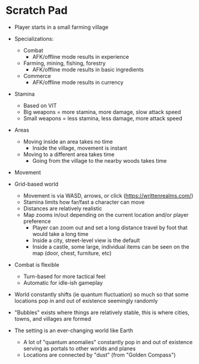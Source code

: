 # Scratch Pad

- Player starts in a small farming village
- Specializations:
    - Combat
        - AFK/offline mode results in experience
    - Farming, mining, fishing, forestry
        - AFK/offline mode results in basic ingredients
    - Commerce
        - AFK/offline mode results in currency
- Stamina
    - Based on VIT
    - Big weapons = more stamina, more damage, slow attack speed
    - Small weapons = less stamina, less damage, more attack speed
- Areas
    - Moving inside an area takes no time
        - Inside the village, movement is instant
    - Moving to a different area takes time
        - Going from the village to the nearby woods takes time
- Movement

- Grid-based world
    - Movement is via WASD, arrows, or click (https://writtenrealms.com/)
    - Stamina limits how far/fast a character can move
    - Distances are relatively realistic
    - Map zooms in/out depending on the current location and/or player preference
        - Player can zoom out and set a long distance travel by foot that would take a long time
        - Inside a city, street-level view is the default
        - Inside a castle, some large, individual items can be seen on the map (door, chest, furniture, etc)
- Combat is flexible
    - Turn-based for more tactical feel
    - Automatic for idle-ish gameplay
- World constantly shifts (ie quantum fluctuation) so much so that some locations pop in and out of existence seemingly randomly
- "Bubbles" exists where things are relatively stable, this is where cities, towns, and villages are formed

- The setting is an ever-changing world like Earth
    - A lot of "quantum anomalies" constantly pop in and out of existence serving as portals to other worlds and planes
    - Locations are connected by "dust" (from "Golden Compass")

